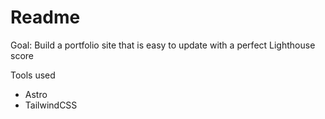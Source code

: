 # Readme

Goal: Build a portfolio site that is easy to update with a perfect Lighthouse score

Tools used

- Astro
- TailwindCSS
